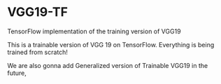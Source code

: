 # VGG19-TF
TensorFlow implementation of the training version of VGG19

This is a trainable version of VGG 19 on TensorFlow. Everything is being trained from scratch!

We are also gonna add Generalized version of Trainable VGG19 in the future,

